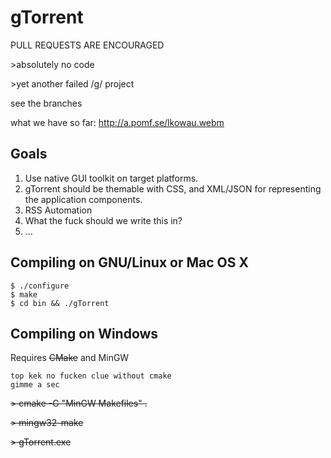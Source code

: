 gTorrent
=============

PULL REQUESTS ARE ENCOURAGED

\>absolutely no code

\>yet another failed /g/ project

see the branches

what we have so far: http://a.pomf.se/lkowau.webm


Goals
-------------
1. Use native GUI toolkit on target platforms.
2. gTorrent should be themable with CSS, and XML/JSON for representing the application components.
3. RSS Automation
4. What the fuck should we write this in?
5. ...

Compiling on GNU/Linux or Mac OS X
-------------
```
$ ./configure
$ make
$ cd bin && ./gTorrent
```

Compiling on Windows
-------------
Requires ~~CMake~~ and MinGW
```
top kek no fucken clue without cmake
gimme a sec
```

~~> cmake -G "MinGW Makefiles" .~~

~~> mingw32-make~~

~~> gTorrent.exe~~
